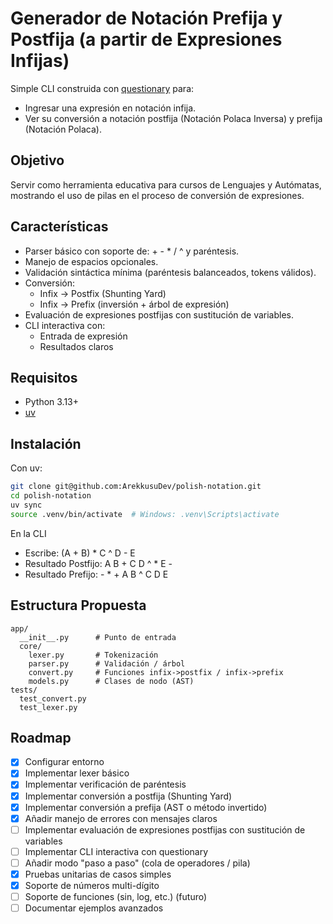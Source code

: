 # Generador de Notación Prefija y Postfija (a partir de Expresiones Infijas)

Simple CLI construida con [questionary](https://github.com/tmbo/questionary) para:
- Ingresar una expresión en notación infija.
- Ver su conversión a notación postfija (Notación Polaca Inversa) y prefija (Notación Polaca).

## Objetivo
Servir como herramienta educativa para cursos de Lenguajes y Autómatas, mostrando el uso de pilas en el proceso de conversión de expresiones.

## Características
- Parser básico con soporte de: + - * / ^ y paréntesis.
- Manejo de espacios opcionales.
- Validación sintáctica mínima (paréntesis balanceados, tokens válidos).
- Conversión:
  - Infix -> Postfix (Shunting Yard)
  - Infix -> Prefix (inversión + árbol de expresión)
- Evaluación de expresiones postfijas con sustitución de variables.
- CLI interactiva con:
  - Entrada de expresión
  - Resultados claros

## Requisitos
- Python 3.13+
- [uv](https://docs.astral.sh/uv/)

## Instalación
Con uv:
```bash
git clone git@github.com:ArekkusuDev/polish-notation.git
cd polish-notation
uv sync
source .venv/bin/activate  # Windows: .venv\Scripts\activate
```

En la CLI
- Escribe: (A + B) * C ^ D - E
- Resultado Postfijo: A B + C D ^ * E -
- Resultado Prefijo: - * + A B ^ C D E

## Estructura Propuesta
```
app/
  __init__.py      # Punto de entrada
  core/
    lexer.py       # Tokenización
    parser.py      # Validación / árbol
    convert.py     # Funciones infix->postfix / infix->prefix
    models.py      # Clases de nodo (AST)
tests/
  test_convert.py
  test_lexer.py
```

## Roadmap
- [x] Configurar entorno
- [x] Implementar lexer básico
- [x] Implementar verificación de paréntesis
- [x] Implementar conversión a postfija (Shunting Yard)
- [x] Implementar conversión a prefija (AST o método invertido)
- [x] Añadir manejo de errores con mensajes claros
- [ ] Implementar evaluación de expresiones postfijas con sustitución de variables
- [ ] Implementar CLI interactiva con questionary
- [ ] Añadir modo "paso a paso" (cola de operadores / pila)
- [x] Pruebas unitarias de casos simples
- [x] Soporte de números multi-dígito
- [ ] Soporte de funciones (sin, log, etc.) (futuro)
- [ ] Documentar ejemplos avanzados
